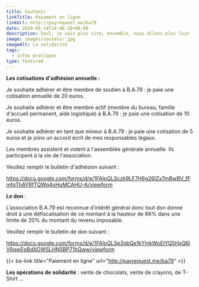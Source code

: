 ```yaml
---
title: Soutenir
linkTitle: Paiement en ligne
linkUrl: http://payrequest.me/ba79
date: 2020-05-14T14:46:10+06:00
description: Seul, je vais plus vite, ensemble, nous allons plus loin !
image: images/soutenir.jpg
imageAlt: La solidarité
tags:
  - infos pratiques
type: featured
---
```

**Les cotisations d'adhésion annuelle :** 

Je souhaite adhérer et être membre de soutien à B.A.79 : je paie une cotisation annuelle de 20 euros.

Je souhaite adhérer et être membre actif (membre du bureau, famille d'accueil permanent, aide logistique) à B.A.79 : je paie une cotisation de 10 euros.

Je souhaite adhérer en tant que mineur à B.A.79 : je paie une cotisation de 5 euros et je joins un accord écrit de mes responsables légaux.

Les membres assistent et votent à l'assemblée générale annuelle. Ils participent à la vie de l'association. 

Veuillez remplir le bulletin d'adhésion suivant : 

https://docs.google.com/forms/d/e/1FAIpQLSczk9LF7H6g26lZx7mBwBV_fFmfqThAYRfTQWq4oHuMCAHU-A/viewform

**Le don** : 

L’association B.A.79 est reconnue d’intérêt général donc tout don donne droit à une défiscalisation de ce montant à la hauteur de 66% dans une limite de 20% du montant du revenu imposable. 

Veuillez remplir le bulletin de don suivant : 

https://docs.google.com/forms/d/e/1FAIpQLSe3qbQe1kYjnkWoEIYQ5HxQ6iV6qwEpBdXOWSLHN5BP71hQww/viewform

{{< ba-link title="Paiement en ligne" url="http://payrequest.me/ba79" >}}

**Les opérations de solidarité** : vente de chocolats, vente de crayons, de T-Shirt ...